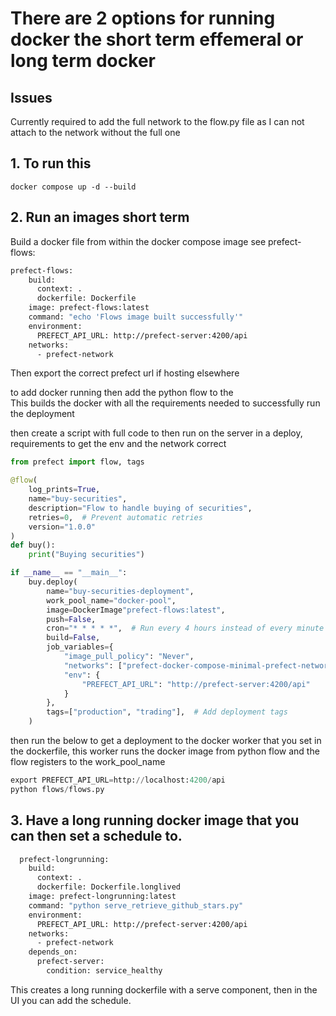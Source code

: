 # There are 2 options for running docker the short term effemeral or long term docker 


## Issues

Currently required to add the full network to the flow.py file as I can not attach to the network without the full one 

## 1. To run this 

``` 
docker compose up -d --build
```



## 2. Run an images short term 


Build a docker file from within the docker compose image  see   prefect-flows:

``` Dockerfile
prefect-flows:
    build:
      context: .
      dockerfile: Dockerfile
    image: prefect-flows:latest
    command: "echo 'Flows image built successfully'"
    environment:
      PREFECT_API_URL: http://prefect-server:4200/api
    networks:
      - prefect-network 
```

Then export the correct prefect url if hosting elsewhere 


to add docker running then add the python flow to the  
This builds the docker with all the requirements needed to successfully run the deployment

then create a script with full code to then run on the server in a deploy, requirements to get the env and the network correct

``` python 
from prefect import flow, tags

@flow(
    log_prints=True,
    name="buy-securities",
    description="Flow to handle buying of securities",
    retries=0,  # Prevent automatic retries
    version="1.0.0"
)
def buy():
    print("Buying securities")

if __name__ == "__main__":
    buy.deploy(
        name="buy-securities-deployment",
        work_pool_name="docker-pool",
        image=DockerImage"prefect-flows:latest",
        push=False,
        cron="* * * * *",  # Run every 4 hours instead of every minute
        build=False,
        job_variables={
            "image_pull_policy": "Never",
            "networks": ["prefect-docker-compose-minimal-prefect-network"],
            "env": {
                "PREFECT_API_URL": "http://prefect-server:4200/api"
            }
        },
        tags=["production", "trading"],  # Add deployment tags
    )
```

then run the below to get a deployment to the docker worker that you set in the dockerfile, this worker runs the docker image from python flow and the flow registers to the work_pool_name
``` python 
export PREFECT_API_URL=http://localhost:4200/api
python flows/flows.py 
```

## 3. Have a long running docker image that you can then set a schedule to.


``` Dockerfile
  prefect-longrunning:
    build:
      context: .
      dockerfile: Dockerfile.longlived
    image: prefect-longrunning:latest
    command: "python serve_retrieve_github_stars.py"
    environment:
      PREFECT_API_URL: http://prefect-server:4200/api
    networks:
      - prefect-network
    depends_on:
      prefect-server:
        condition: service_healthy
```

This creates a long running dockerfile with a serve component, then in the UI you can add the schedule.
